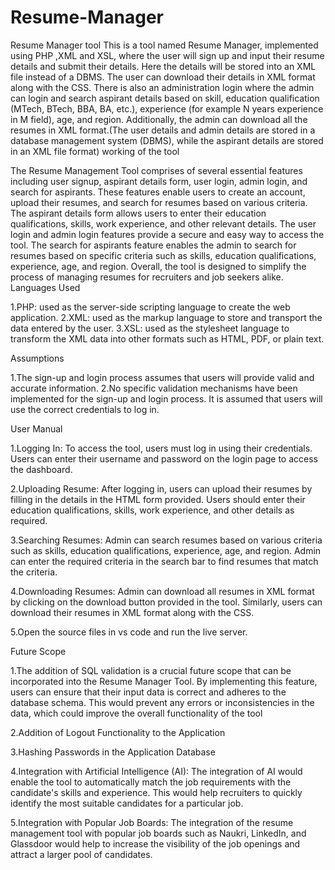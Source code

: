 # Resume-Manager
Resume Manager tool 
This is a tool named Resume Manager, implemented using PHP ,XML and XSL, where the user will sign up and input their resume details and submit their details.
 Here the details will be stored into an XML file instead of a DBMS.
 The user can download their details in XML format along with the CSS. 
There is also an administration login where the admin can login and search aspirant details based on skill, education qualification (MTech, BTech, BBA, BA, etc.), experience (for example N years experience in M field), age, and region.
 Additionally, the admin can download all the resumes in XML format.(The user details and admin details are stored in a database management system (DBMS), while the aspirant details are stored in an XML file format)
working of the tool 

The Resume Management Tool comprises of several essential features including user signup, aspirant details form, user login, admin login, and search for aspirants. These features enable users to create an account, upload their resumes, and search for resumes based on various criteria. The aspirant details form allows users to enter their education qualifications, skills, work experience, and other relevant details. The user login and admin login features provide a secure and easy way to access the tool. The search for aspirants feature enables the admin to search for resumes based on specific criteria such as skills, education qualifications, experience, age, and region. Overall, the tool is designed to simplify the process of managing resumes for recruiters and job seekers alike. 
Languages Used 

1.PHP: used as the server-side scripting language to create the web application.
2.XML: used as the markup language to store and transport the data entered by the user.
3.XSL: used as the stylesheet language to transform the XML data into other formats such as HTML, PDF, or plain text.

Assumptions

1.The sign-up and login process assumes that users will provide valid and accurate information.
2.No specific validation mechanisms have been implemented for the sign-up and login process. It is assumed that users will use the correct credentials to log in.

User Manual

1.Logging In: To access the tool, users must log in using their credentials. Users can enter their username and password on the login page to access the dashboard.

2.Uploading Resume: After logging in, users can upload their resumes by filling in the details in the HTML form provided. Users should enter their education qualifications, skills, work experience, and other details as required.

3.Searching Resumes: Admin can search resumes based on various criteria such as skills, education qualifications, experience, age, and region. Admin can enter the required criteria in the search bar to find resumes that match the criteria.

4.Downloading Resumes: Admin can download all resumes in XML format by clicking on the download button provided in the tool. Similarly, users can download their resumes in XML format along with the CSS.

5.Open the source files in vs code and run the live server.

Future Scope

1.The addition of SQL validation is a crucial future scope that can be incorporated into the Resume Manager Tool. By implementing this feature, users can ensure that their input data is correct and adheres to the database schema. This would prevent any errors or inconsistencies in the data, which could improve the overall functionality of the tool

2.Addition of Logout Functionality to the Application

3.Hashing Passwords in the Application Database

4.Integration with Artificial Intelligence (AI): The integration of AI would enable the tool to automatically match the job requirements with the candidate's skills and experience. This would help recruiters to quickly identify the most suitable candidates for a particular job.

5.Integration with Popular Job Boards: The integration of the resume management tool with popular job boards such as Naukri, LinkedIn, and Glassdoor would help to increase the visibility of the job openings and attract a larger pool of candidates.
